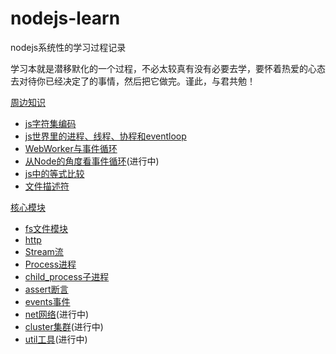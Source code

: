 # nodejs-learn

nodejs系统性的学习过程记录

学习本就是潜移默化的一个过程，不必太较真有没有必要去学，要怀着热爱的心态去对待你已经决定了的事情，然后把它做完。谨此，与君共勉！

[周边知识](https://github.com/Jmingzi/nodejs-learn/tree/master/%E5%9F%BA%E7%A1%80%E6%A6%82%E5%BF%B5)

- [js字符集编码](https://iming.work/detail/5b80acd70b61600062edc375)
- [js世界里的进程、线程、协程和eventloop](https://github.com/Jmingzi/nodejs-learn/blob/master/%E5%9F%BA%E7%A1%80%E6%A6%82%E5%BF%B5/%E8%BF%9B%E7%A8%8B%E5%92%8C%E7%BA%BF%E7%A8%8B.md?1536919745275)
- [WebWorker与事件循环](./基础概念/web_worker.md)
- [从Node的角度看事件循环](./基础概念/eventloop.md)(进行中)
- [js中的等式比较](./基础概念/js中的等式比较.md)
- [文件描述符](./基础模块/fd.md)

[核心模块](https://github.com/Jmingzi/nodejs-learn/tree/master/%E5%9F%BA%E7%A1%80%E6%A8%A1%E5%9D%97)

- [fs文件模块](https://iming.work/detail/5b74dc74808ca40064dcbb79)
- [http](https://iming.work/detail/5b6f9a2f808ca4003c100db2)
- [Stream流](https://github.com/Jmingzi/nodejs-learn/blob/master/%E5%9F%BA%E7%A1%80%E6%A8%A1%E5%9D%97/stream.md)
- [Process进程](https://github.com/Jmingzi/nodejs-learn/blob/master/%E5%9F%BA%E7%A1%80%E6%A8%A1%E5%9D%97/process.md)
- [child_process子进程](https://github.com/Jmingzi/nodejs-learn/blob/master/%E5%9F%BA%E7%A1%80%E6%A8%A1%E5%9D%97/child_process.md)
- [assert断言](./基础模块/assert.md)
- [events事件](./基础模块/events.md)
- [net网络](./基础模块/net.md)(进行中)
- [cluster集群](./基础模块/net.md)(进行中)
- [util工具](./基础模块/util.md)(进行中)
